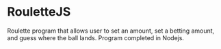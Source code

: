 # RouletteJS
Roulette program that allows user to set an amount, set a betting amount, and guess where the ball lands. Program completed in Nodejs.
